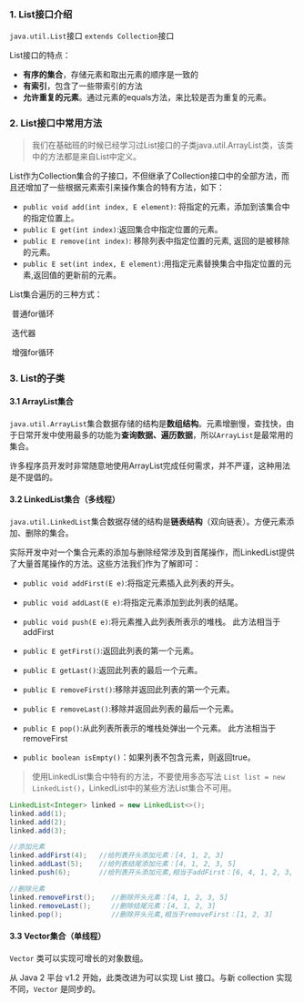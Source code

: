 ### 1. List接口介绍

`java.util.List`接口 `extends Collection`接口

List接口的特点：

- **有序的集合**，存储元素和取出元素的顺序是一致的
- **有索引**，包含了一些带索引的方法
- **允许重复的元素**。通过元素的equals方法，来比较是否为重复的元素。

### 2. List接口中常用方法

> 我们在基础班的时候已经学习过List接口的子类java.util.ArrayList类，该类中的方法都是来自List中定义。

List作为Collection集合的子接口，不但继承了Collection接口中的全部方法，而且还增加了一些根据元素索引来操作集合的特有方法，如下：

- `public void add(int index, E element)`: 将指定的元素，添加到该集合中的指定位置上。
- `public E get(int index)`:返回集合中指定位置的元素。
- `public E remove(int index)`: 移除列表中指定位置的元素, 返回的是被移除的元素。
- `public E set(int index, E element)`:用指定元素替换集合中指定位置的元素,返回值的更新前的元素。

List集合遍历的三种方式：

​	普通for循环

​	迭代器

​	增强for循环

### 3. List的子类

#### 3.1 ArrayList集合

`java.util.ArrayList`集合数据存储的结构是**数组结构**。元素增删慢，查找快，由于日常开发中使用最多的功能为**查询数据、遍历数据**，所以`ArrayList`是最常用的集合。

许多程序员开发时非常随意地使用ArrayList完成任何需求，并不严谨，这种用法是不提倡的。

#### 3.2 LinkedList集合（多线程）

`java.util.LinkedList`集合数据存储的结构是**链表结构**（双向链表）。方便元素添加、删除的集合。

实际开发中对一个集合元素的添加与删除经常涉及到首尾操作，而LinkedList提供了大量首尾操作的方法。这些方法我们作为了解即可：

* `public void addFirst(E e)`:将指定元素插入此列表的开头。

* `public void addLast(E e)`:将指定元素添加到此列表的结尾。

* `public void push(E e)`:将元素推入此列表所表示的堆栈。 此方法相当于addFirst

  

* `public E getFirst()`:返回此列表的第一个元素。

* `public E getLast()`:返回此列表的最后一个元素。

  

* `public E removeFirst()`:移除并返回此列表的第一个元素。

* `public E removeLast()`:移除并返回此列表的最后一个元素。

* `public E pop()`:从此列表所表示的堆栈处弹出一个元素。 此方法相当于removeFirst

  

* `public boolean isEmpty()`：如果列表不包含元素，则返回true。

> 使用LinkedList集合中特有的方法，不要使用多态写法 `List list = new LinkedList()`，LinkedList中的某些方法List集合不可用。

```Java
LinkedList<Integer> linked = new LinkedList<>();
linked.add(1);
linked.add(2);
linked.add(3);

//添加元素
linked.addFirst(4);   //给列表开头添加元素：[4, 1, 2, 3]
linked.addLast(5);    //给列表结尾添加元素：[4, 1, 2, 3, 5]
linked.push(6);       //给列表开头添加元素,相当于addFirst：[6, 4, 1, 2, 3, 5]

//删除元素
linked.removeFirst();    //删除开头元素：[4, 1, 2, 3, 5]
linked.removeLast();     //删除结尾元素：[4, 1, 2, 3]
linked.pop();            //删除开头元素,相当于removeFirst：[1, 2, 3]
```

#### 3.3 Vector集合（单线程）

`Vector` 类可以实现可增长的对象数组。

从 Java 2 平台 v1.2 开始，此类改进为可以实现 List 接口。与新 collection 实现不同，`Vector` 是同步的。 

